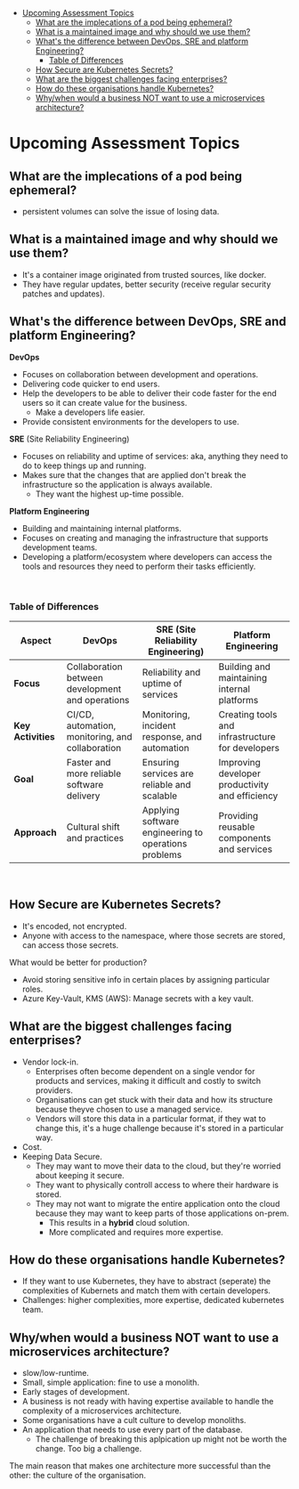 - [Upcoming Assessment Topics](#upcoming-assessment-topics)
  - [What are the implecations of a pod being ephemeral?](#what-are-the-implecations-of-a-pod-being-ephemeral)
  - [What is a maintained image and why should we use them?](#what-is-a-maintained-image-and-why-should-we-use-them)
  - [What's the difference between DevOps, SRE and platform Engineering?](#whats-the-difference-between-devops-sre-and-platform-engineering)
    - [Table of Differences](#table-of-differences)
  - [How Secure are Kubernetes Secrets?](#how-secure-are-kubernetes-secrets)
  - [What are the biggest challenges facing enterprises?](#what-are-the-biggest-challenges-facing-enterprises)
  - [How do these organisations handle Kubernetes?](#how-do-these-organisations-handle-kubernetes)
  - [Why/when would a business NOT want to use a microservices architecture?](#whywhen-would-a-business-not-want-to-use-a-microservices-architecture)


# Upcoming Assessment Topics
## What are the implecations of a pod being ephemeral?
* persistent volumes can solve the issue of losing data.

## What is a maintained image and why should we use them?
* It's a container image originated from trusted sources, like docker.
* They have regular updates, better security (receive regular security patches and updates).

## What's the difference between DevOps, SRE and platform Engineering?
**DevOps**
* Focuses on collaboration between development and operations. 
* Delivering code quicker to end users. 
* Help the developers to be able to deliver their code faster for the end users so it can create value for the business. 
  * Make a developers life easier. 
* Provide consistent environments for the developers to use. 

**SRE** (Site Reliability Engineering)
* Focuses on reliability and uptime of services: aka, anything they need to do to keep things up and running. 
* Makes sure that the changes that are applied don't break the infrastructure so the application is always available.
  * They want the highest up-time possible. 

**Platform Engineering**
* Building and maintaining internal platforms.
* Focuses on creating and managing the infrastructure that supports development teams.
* Developing a platform/ecosystem where developers can access the tools and resources they need to perform their tasks efficiently.

<br>

### Table of Differences

| **Aspect**          | **DevOps**                                      | **SRE (Site Reliability Engineering)**                  | **Platform Engineering**                              |
|---------------------|-------------------------------------------------|--------------------------------------------------------|------------------------------------------------------|
| **Focus**           | Collaboration between development and operations | Reliability and uptime of services                      | Building and maintaining internal platforms           |
| **Key Activities**  | CI/CD, automation, monitoring, and collaboration | Monitoring, incident response, and automation           | Creating tools and infrastructure for developers      |
| **Goal**            | Faster and more reliable software delivery       | Ensuring services are reliable and scalable             | Improving developer productivity and efficiency       |
| **Approach**        | Cultural shift and practices                     | Applying software engineering to operations problems    | Providing reusable components and services            |

<br>

## How Secure are Kubernetes Secrets?
* It's encoded, not encrypted.
* Anyone with access to the namespace, where those secrets are stored, can access those secrets. 

What would be better for production?
* Avoid storing sensitive info in certain places by assigning particular roles. 
* Azure Key-Vault, KMS (AWS): Manage secrets with a key vault.

## What are the biggest challenges facing enterprises?
* Vendor lock-in.
  * Enterprises often become dependent on a single vendor for products and services, making it difficult and costly to switch providers.
  * Organisations can get stuck with their data and how its structure because theyve chosen to use a managed service. 
  * Vendors will store this data in a particular format, if they wat to change this, it's a huge challenge because it's stored in a particular way. 
* Cost.
* Keeping Data Secure.
  * They may want to move their data to the cloud, but they're worried about keeping it secure. 
  * They want to physically controll access to where their hardware is stored.
  * They may not want to migrate the entire application onto the cloud because they may want to keep parts of those applications on-prem. 
    * This results in a **hybrid** cloud solution.
    * More complicated and requires more expertise. 

## How do these organisations handle Kubernetes?
* If they want to use Kubernetes, they have to abstract (seperate) the complexities of Kubernets and match them with certain developers. 
* Challenges: higher complexities, more expertise, dedicated kubernetes team.

## Why/when would a business NOT want to use a microservices architecture?
* slow/low-runtime.
* Small, simple application: fine to use a monolith. 
* Early stages of development.
* A business is not ready with having expertise available to handle the complexity of a microservices architecture.
* Some organisations have a cult culture to develop monoliths. 
* An application that needs to use every part of the database.
  * The challenge of breaking this aplpication up might not be worth the change. Too big a challenge. 

The main reason that makes one architecture more successful than the other: the culture of the organisation. 

<br> 


